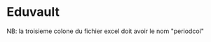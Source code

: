 # Eduvault
 
<!-- idrissou14 -->
NB: la troisieme colone du fichier excel doit avoir le nom "periodcol" 